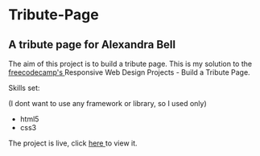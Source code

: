 <h1> Tribute-Page </h1>


<h2> A tribute page for Alexandra Bell </h2>

The aim of this project is to build a tribute page. 
This is my solution to the <a target="_blank" href="https://www.freecodecamp.org/learn/responsive-web-design/responsive-web-design-projects/build-a-tribute-page">freecodecamp's </a> 
Responsive Web Design Projects - 
Build a Tribute Page.

Skills set:

(I dont want to use any framework or library, so I used only)
<ul>
  <li> html5</li>
  <li> css3</li>
</ul>

The project is live, click <a target="_blank" href="https://tydotbaba.github.io/Tribute-Page/"> here </a> to view it.
